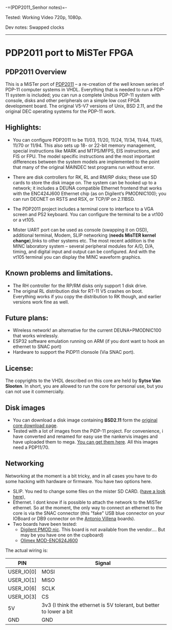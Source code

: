 -=(PDP2011_Senhor notes)=-

Tested: Working Video 720p, 1080p.

Dev notes: Swapped clocks
___
# PDP2011 port to MiSTer FPGA
## PDP2011 Overview
 This is a MiSTer port of [PDP2011](https://pdp2011.sytse.net) – a re-creation of the well known series of PDP-11 computer systems in VHDL. Everything that is needed to run a PDP-11 system is included; you can run a complete Unibus PDP-11 system with console, disks and other peripherals on a simple low cost FPGA development board. The original V5-V7 versions of Unix, BSD 2.11, and the original DEC operating systems for the PDP-11 work.

## Highlights:

  *  You can configure PDP2011 to be 11/03, 11/20, 11/24, 11/34, 11/44, 11/45, 11/70 or 11/94. This also sets up 18- or 22-bit memory management, special instructions like MARK and MTPS/MFPS, EIS instructions, and FIS or FPU. The model specific instructions and the most important differences between the system models are implemented to the point that many of the original MAINDEC test programs run without error.
  
  *  There are disk controllers for RK, RL and RM/RP disks; these use SD cards to store the disk image on.
    The system can be hooked up to a network; it includes a DEUNA compatible Ethernet frontend that works with the ENC424J600 Ethernet chip (as on  Digilent’s PMODNIC100); you can run DECNET on RSTS and RSX, or TCP/IP on 2.11BSD.
    
  * The PDP2011 project includes a terminal core to interface to a VGA screen and PS2 keyboard.  You can configure the terminal to be a vt100 or a vt105.
  
  * Mister UART port can be used as console (swapping it on OSD), additional terminal, Modem, SLIP networking (**needs MisTER kernel change**),links to other systems etc.
    The most recent addition is the MINC laboratory system – several peripheral modules for A/D, D/A, timing, and digital input and output can be configured. And with the vt105 terminal you can display the MINC waveform graphics.

## Known problems and limitations.

 * The RH controller for the RP/RM disks only support 1 disk drive.
 * The original RL distribution disk for RT-11 V5 crashes on boot. Everything works if you copy the distribution to RK though, and earlier versions work fine as well.
 
## Future plans:
 *   Wireless network! an alternative for the current DEUNA+PMODNIC100 that works wirelessly.
 *   ESP32 software emulation running on ARM (if you dont want to hook an ethernet to SNAC port)
 *   Hardware to support the PiDP11 clonsole (Via SNAC port).
 
## License:

The copyrights to the VHDL described on this core are held by **Sytse Van Slooten**. In short, you are allowed to run the core for personal use, but you can not use it commercially.

## Disk images

  * You can download a disk image containing **BSD2.11** form the [original core download page](https://pdp2011.sytse.net/wordpress/download/).
  * Tested with a lot of images from the PiDP-11 project. For convenience, i have converted and renamed for easy use  the nankervis images and have uploaded them to mega. [You can get them here](https://mega.nz/folder/e0RTUbgJ#5YeohR7yLmCTc3MZBHJ8mg). All this images need a PDP11/70.
  
## Networking

  Networking at the moment is a bit tricky, and in all cases you have to do some hacking with hardware or firmware. You have two options here.
  
  * SLIP. You ned to change some files on the mister SD CARD. ([have a look here](https://misterfpga.org/viewtopic.php?p=59505#p59505)),  
  * Ethernet. I dont know if is possible to attach the network to the MiSTer ethernet. So at the moment, the only way to connect an ethernet to the core is via the SNAC connector (this "fake" USB blue connector on your IOBoard or DB9 connector on the [Antonio Villena](https://www.antoniovillena.es/store/) boards).
  * Two boards have been tested:
    * [Digilent PMOD nic](https://digilent.com/reference/pmod/pmodnic100/start). This board is not available from the vendor.... But may be you have one on the cupboard)
    * [Olimex MOD-ENC624J600](https://www.olimex.com/Products/Modules/Ethernet/MOD-ENC624J600)
    
The actual wiring is:
    
PIN             | Signal
----------------|--------
USER_IO[0]      | MOSI
USER_IO[1]      | MISO
USER_IO[6]      | SCLK
USER_IO[3]      | CS
5V              | 3v3 (I think the ethernet is 5V tolerant, but better to lower a bit
GND             | GND
   
      
